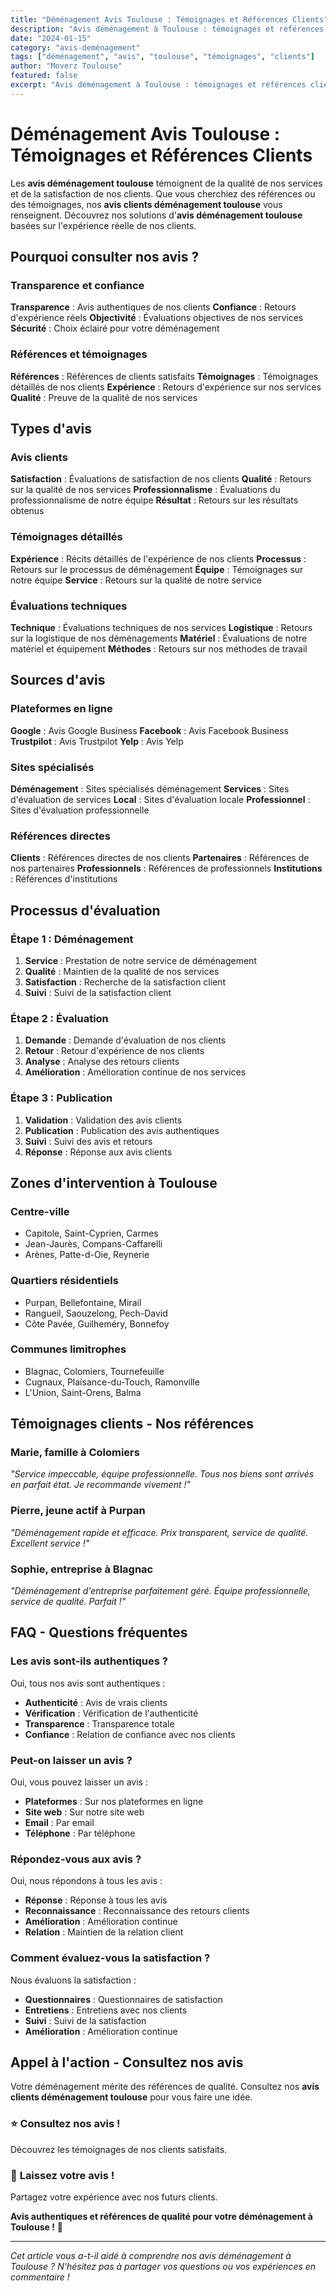 ```yaml
---
title: "Déménagement Avis Toulouse : Témoignages et Références Clients"
description: "Avis déménagement à Toulouse : témoignages et références clients. Retours d'expérience, évaluations, satisfaction garantie. Lisez nos avis."
date: "2024-01-15"
category: "avis-deménagement"
tags: ["déménagement", "avis", "toulouse", "témoignages", "clients"]
author: "Moverz Toulouse"
featured: false
excerpt: "Avis déménagement à Toulouse : témoignages et références clients. Retours d'expérience, évaluations, satisfaction garantie."
---
```


# Déménagement Avis Toulouse : Témoignages et Références Clients

Les **avis déménagement toulouse** témoignent de la qualité de nos services et de la satisfaction de nos clients. Que vous cherchiez des références ou des témoignages, nos **avis clients déménagement toulouse** vous renseignent. Découvrez nos solutions d'**avis déménagement toulouse** basées sur l'expérience réelle de nos clients.

## Pourquoi consulter nos avis ?

### Transparence et confiance

**Transparence** : Avis authentiques de nos clients
**Confiance** : Retours d'expérience réels
**Objectivité** : Évaluations objectives de nos services
**Sécurité** : Choix éclairé pour votre déménagement

### Références et témoignages

**Références** : Références de clients satisfaits
**Témoignages** : Témoignages détaillés de nos clients
**Expérience** : Retours d'expérience sur nos services
**Qualité** : Preuve de la qualité de nos services

## Types d'avis

### Avis clients

**Satisfaction** : Évaluations de satisfaction de nos clients
**Qualité** : Retours sur la qualité de nos services
**Professionnalisme** : Évaluations du professionnalisme de notre équipe
**Résultat** : Retours sur les résultats obtenus

### Témoignages détaillés

**Expérience** : Récits détaillés de l'expérience de nos clients
**Processus** : Retours sur le processus de déménagement
**Équipe** : Témoignages sur notre équipe
**Service** : Retours sur la qualité de notre service

### Évaluations techniques

**Technique** : Évaluations techniques de nos services
**Logistique** : Retours sur la logistique de nos déménagements
**Matériel** : Évaluations de notre matériel et équipement
**Méthodes** : Retours sur nos méthodes de travail

## Sources d'avis

### Plateformes en ligne

**Google** : Avis Google Business
**Facebook** : Avis Facebook Business
**Trustpilot** : Avis Trustpilot
**Yelp** : Avis Yelp

### Sites spécialisés

**Déménagement** : Sites spécialisés déménagement
**Services** : Sites d'évaluation de services
**Local** : Sites d'évaluation locale
**Professionnel** : Sites d'évaluation professionnelle

### Références directes

**Clients** : Références directes de nos clients
**Partenaires** : Références de nos partenaires
**Professionnels** : Références de professionnels
**Institutions** : Références d'institutions

## Processus d'évaluation

### Étape 1 : Déménagement

1. **Service** : Prestation de notre service de déménagement
2. **Qualité** : Maintien de la qualité de nos services
3. **Satisfaction** : Recherche de la satisfaction client
4. **Suivi** : Suivi de la satisfaction client

### Étape 2 : Évaluation

1. **Demande** : Demande d'évaluation de nos clients
2. **Retour** : Retour d'expérience de nos clients
3. **Analyse** : Analyse des retours clients
4. **Amélioration** : Amélioration continue de nos services

### Étape 3 : Publication

1. **Validation** : Validation des avis clients
2. **Publication** : Publication des avis authentiques
3. **Suivi** : Suivi des avis et retours
4. **Réponse** : Réponse aux avis clients

## Zones d'intervention à Toulouse

### Centre-ville
- Capitole, Saint-Cyprien, Carmes
- Jean-Jaurès, Compans-Caffarelli
- Arènes, Patte-d-Oie, Reynerie

### Quartiers résidentiels
- Purpan, Bellefontaine, Mirail
- Rangueil, Saouzelong, Pech-David
- Côte Pavée, Guilheméry, Bonnefoy

### Communes limitrophes
- Blagnac, Colomiers, Tournefeuille
- Cugnaux, Plaisance-du-Touch, Ramonville
- L'Union, Saint-Orens, Balma

## Témoignages clients - Nos références

### Marie, famille à Colomiers
*"Service impeccable, équipe professionnelle. Tous nos biens sont arrivés en parfait état. Je recommande vivement !"*

### Pierre, jeune actif à Purpan
*"Déménagement rapide et efficace. Prix transparent, service de qualité. Excellent service !"*

### Sophie, entreprise à Blagnac
*"Déménagement d'entreprise parfaitement géré. Équipe professionnelle, service de qualité. Parfait !"*

## FAQ - Questions fréquentes

### Les avis sont-ils authentiques ?

Oui, tous nos avis sont authentiques :
- **Authenticité** : Avis de vrais clients
- **Vérification** : Vérification de l'authenticité
- **Transparence** : Transparence totale
- **Confiance** : Relation de confiance avec nos clients

### Peut-on laisser un avis ?

Oui, vous pouvez laisser un avis :
- **Plateformes** : Sur nos plateformes en ligne
- **Site web** : Sur notre site web
- **Email** : Par email
- **Téléphone** : Par téléphone

### Répondez-vous aux avis ?

Oui, nous répondons à tous les avis :
- **Réponse** : Réponse à tous les avis
- **Reconnaissance** : Reconnaissance des retours clients
- **Amélioration** : Amélioration continue
- **Relation** : Maintien de la relation client

### Comment évaluez-vous la satisfaction ?

Nous évaluons la satisfaction :
- **Questionnaires** : Questionnaires de satisfaction
- **Entretiens** : Entretiens avec nos clients
- **Suivi** : Suivi de la satisfaction
- **Amélioration** : Amélioration continue

## Appel à l'action - Consultez nos avis

Votre déménagement mérite des références de qualité. Consultez nos **avis clients déménagement toulouse** pour vous faire une idée.

### ⭐ **Consultez nos avis !**

Découvrez les témoignages de nos clients satisfaits.

### 📝 **Laissez votre avis !**

Partagez votre expérience avec nos futurs clients.

**Avis authentiques et références de qualité pour votre déménagement à Toulouse !** 🚚

---

*Cet article vous a-t-il aidé à comprendre nos avis déménagement à Toulouse ? N'hésitez pas à partager vos questions ou vos expériences en commentaire !*

